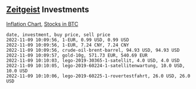 ## [Zeitgeist](index.html) Investments

[Inflation Chart](https://inflationchart.com),
[Stocks in BTC](https://stonksinbtc.xyz/)

```
date, investment, buy price, sell price
2022-11-09 10:09:56, 1-EUR, 0.99 USD, 0.99 USD
2022-11-09 10:09:56, 1-EUR, 7.24 CNY, 7.24 CNY
2022-11-09 10:09:56, crude-oil-brent-barrel, 94.93 USD, 94.93 USD
2022-11-09 10:09:57, gold-10g, 571.73 EUR, 540.69 EUR
2022-11-09 10:10:03, lego-2019-30365-1-satellit, 4.0 USD, 4.0 USD
2022-11-09 10:10:05, lego-2019-60224-1-satellitenwartung, 10.0 USD, 10.0 USD
2022-11-09 10:10:06, lego-2019-60225-1-rovertestfahrt, 26.0 USD, 26.0 USD
```
